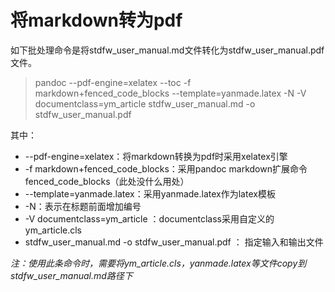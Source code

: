 # 将markdown转为pdf

如下批处理命令是将stdfw_user_manual.md文件转化为stdfw_user_manual.pdf文件。
> pandoc --pdf-engine=xelatex --toc -f markdown+fenced_code_blocks --template=yanmade.latex -N  -V documentclass=ym_article stdfw_user_manual.md  -o stdfw_user_manual.pdf 

其中：

- --pdf-engine=xelatex：将markdown转换为pdf时采用xelatex引擎
- -f markdown+fenced_code_blocks：采用pandoc markdown扩展命令fenced_code_blocks（此处没什么用处）
- --template=yanmade.latex：采用yanmade.latex作为latex模板
- -N：表示在标题前面增加编号
- -V documentclass=ym_article ：documentclass采用自定义的ym_article.cls
- stdfw_user_manual.md  -o stdfw_user_manual.pdf  ： 指定输入和输出文件

*注：使用此条命令时，需要将ym_article.cls，yanmade.latex等文件copy到stdfw_user_manual.md路径下*

